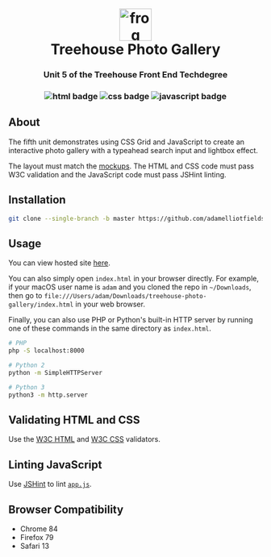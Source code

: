 <h1 align="center">
  <img src="https://github.githubassets.com/images/icons/emoji/unicode/1f438.png" alt="frog emoji" width="64">
  <br />
  Treehouse Photo Gallery
</h1>

<h3 align="center">Unit 5 of the Treehouse Front End Techdegree</h3>

<h3 align="center">
  <img src="https://img.shields.io/badge/-html-e34f26?logo=html5&logoColor=fff" alt="html badge" />
  <img src="https://img.shields.io/badge/-css-1572b6?logo=css3&logoColor=fff" alt="css badge" />
  <img src="https://img.shields.io/badge/-js-f7df1e?logo=javascript&logoColor=fff" alt="javascript badge" />
</h3>

## About

The fifth unit demonstrates using CSS Grid and JavaScript to create an interactive photo gallery
with a typeahead search input and lightbox effect.

The layout must match the [mockups](./mockups). The HTML and CSS code must pass W3C validation and
the JavaScript code must pass JSHint linting.

## Installation

```bash
git clone --single-branch -b master https://github.com/adamelliotfields/treehouse-photo-gallery.git
```

## Usage

You can view hosted site [here](https://adamelliotfields.github.io/treehouse-photo-gallery/index.html).

You can also simply open `index.html` in your browser directly. For example, if your macOS user name
is `adam` and you cloned the repo in `~/Downloads`, then go to
`file:///Users/adam/Downloads/treehouse-photo-gallery/index.html` in your web browser.

Finally, you can also use PHP or Python's built-in HTTP server by running one of these commands in
the same directory as `index.html`.

```bash
# PHP
php -S localhost:8000

# Python 2
python -m SimpleHTTPServer

# Python 3
python3 -m http.server
```

## Validating HTML and CSS

Use the [W3C HTML](https://validator.w3.org/#validate_by_input) and
[W3C CSS](https://jigsaw.w3.org/css-validator/#validate_by_input) validators.

## Linting JavaScript

Use [JSHint](https://jshint.com) to lint [`app.js`](./js/app.js).

## Browser Compatibility

- Chrome 84
- Firefox 79
- Safari 13
